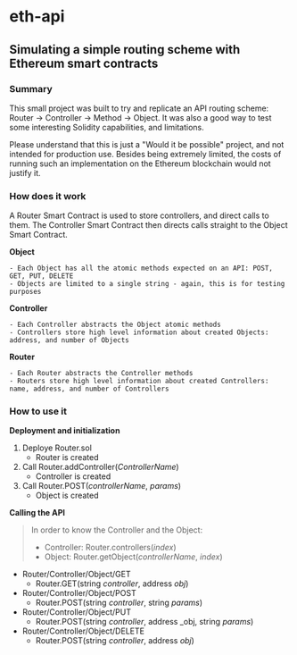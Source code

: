 # eth-api
## Simulating a simple routing scheme with Ethereum smart contracts

### Summary
This small project was built to try and replicate an API routing scheme: Router -> Controller -> Method -> Object. It was also a good way to test some interesting Solidity capabilities, and limitations.

Please understand that this is just a "Would it be possible" project, and not intended for production use. Besides being extremely limited, the costs of running such an implementation on the Ethereum blockchain would not justify it.

### How does it work
A Router Smart Contract is used to store controllers, and direct calls to them. The Controller Smart Contract then directs calls straight to the Object Smart Contract.

**Object** 
```
- Each Object has all the atomic methods expected on an API: POST, GET, PUT, DELETE
- Objects are limited to a single string - again, this is for testing purposes
```

**Controller**
```
- Each Controller abstracts the Object atomic methods
- Controllers store high level information about created Objects: address, and number of Objects
```

**Router**
```
- Each Router abstracts the Controller methods
- Routers store high level information about created Controllers: name, address, and number of Controllers
```

### How to use it

**Deployment and initialization**
1. Deploye Router.sol
   - Router is created
2. Call Router.addController(_ControllerName_)
   - Controller is created
3. Call Router.POST(_controllerName_, _params_)
   - Object is created

**Calling the API**
> In order to know the Controller and the Object:
>  - Controller: Router.controllers(_index_)
>  - Object: Router.getObject(_controllerName_, _index_)
- Router/Controller/Object/GET
  - Router.GET(string _controller_, address _obj_)
- Router/Controller/Object/POST
  - Router.POST(string _controller_, string _params_)
- Router/Controller/Object/PUT
  - Router.POST(string _controller_, address _obj, string _params_)
- Router/Controller/Object/DELETE
  - Router.POST(string _controller_, address _obj_)

